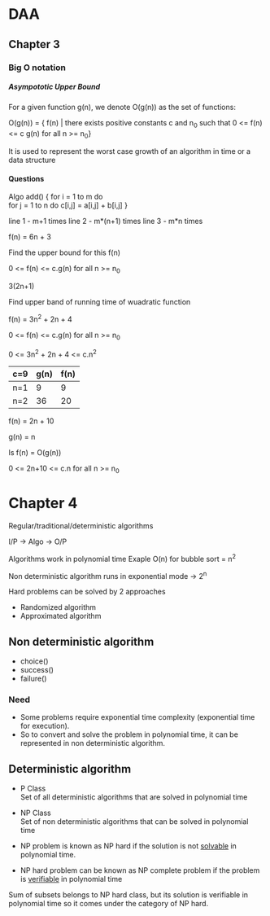 # DAA

## Chapter 3

### Big O notation

##### Asympototic Upper Bound

For a given function g(n), we denote O(g(n)) as the set of functions:

O(g(n)) = { f(n) | there exists positive constants c and n<sub>0</sub> such that 0 <= f(n) <= c g(n) for all n >= n<sub>0</sub>}

It is used to represent the worst case growth of an algorithm in time or a data structure

#### Questions


Algo add() {
    for i = 1 to m do                      
        for j = 1 to n do
            c[i,j] = a[i,j] + b[i,j]
}

line 1 - m+1 times
line 2 - m*(n+1) times
line 3 - m*n times


f(n) = 6n + 3

Find the upper bound for this f(n)

0 <= f(n) <= c.g(n) for all n >= n<sub>0</sub>

3(2n+1)

Find upper band of running time of wuadratic function

f(n) = 3n<sup>2</sup> + 2n + 4

0 <= f(n) <= c.g(n) for all n >= n<sub>0</sub>

0 <= 3n<sup>2</sup> + 2n + 4 <= c.n<sup>2</sup>

|c=9|g(n)|f(n)|
|---|----|----|
|n=1|9|9|
|n=2|36|20|


f(n) = 2n + 10

g(n) = n

Is f(n) = O(g(n))

0 <= 2n+10 <= c.n for all n >= n<sub>0</sub>

# Chapter 4

Regular/traditional/deterministic algorithms

I/P -> Algo -> O/P

Algorithms work in polynomial time
Exaple O(n) for bubble sort = n<sup>2</sup>

Non deterministic algorithm runs in exponential mode -> 2<sup>n</sup>

Hard problems can be solved by 2 approaches

- Randomized algorithm
- Approximated algorithm

## Non deterministic algorithm

- choice()
- success()
- failure()

### Need

- Some problems require exponential time complexity (exponential time for execution).
- So to convert and solve the problem in polynomial time, it can be represented in non deterministic algorithm.

## Deterministic algorithm

- P Class<br>
Set of all deterministic algorithms that are solved in polynomial time

- NP Class<br>
Set of non deterministic algorithms that can be solved in polynomial time

- NP problem is known as NP hard if the solution is not <u>solvable</u> in polynomial time.
- NP hard problem can be known as NP complete problem if the problem is <u>verifiable</u> in polynomial time

Sum of subsets belongs to NP hard class, but its solution is verifiable in polynomial time so it comes under the category of NP hard.
